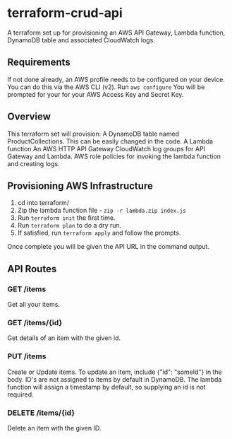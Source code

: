 # terraform-crud-api

A terraform set up for provisioning an AWS API Gateway, Lambda function, DynamoDB table and associated CloudWatch logs.

## Requirements

If not done already, an AWS profile needs to be configured on your device. You can do this via the AWS CLI (v2).
Run `aws configure`
You will be prompted for your for your AWS Access Key and Secret Key.

## Overview

This terraform set will provision:
A DynamoDB table named ProductCollections. This can be easily changed in the code.
A Lambda function
An AWS HTTP API Gateway
CloudWatch log groups for API Gateway and Lambda.
AWS role policies for invoking the lambda function and creating logs.

## Provisioning AWS Infrastructure

1. cd into terraform/
2. Zip the lambda function file - `zip -r lambda.zip index.js `
3. Run `terraform init` the first time.
4. Run `terraform plan` to do a dry run.
5. If satisfied, run `terraform apply` and follow the prompts.

Once complete you will be given the API URL in the command output.

## API Routes

### GET /items

Get all your items.

### GET /items/{id}

Get details of an item with the given id.

### PUT /items

Create or Update items. To update an item, include {"id": "someId"} in the body.
ID's are not assigned to items by default in DynamoDB. The lambda function will assign a timestamp by default, so supplying an id is not required.

### DELETE /items/{id}

Delete an item with the given ID.
